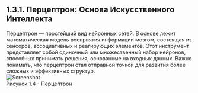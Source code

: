 ## **1.3.1.	Перцептрон: Основа Искусственного Интеллекта**

Перцептрон — простейший вид нейронных сетей. 
В основе лежит математическая модель восприятия информации мозгом, состоящая из сенсоров, ассоциативных и реагирующих элементов. 
Этот инструмент представляет собой одиночный или множественный набор нейронов, способных принимать решения, основанные на входных данных.
Важно понимать, что перцептрон стал отправной точкой для развития более сложных и эффективных структур.  
![Screenshot](../main/Screenshot/Перцептрон.png)  
Рисунок 1.4 - Перцептрон
